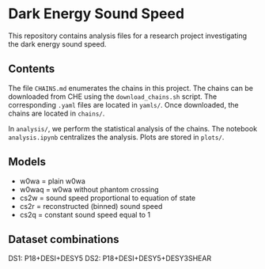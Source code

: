 # Dark Energy Sound Speed

This repository contains analysis files for a research project investigating the dark energy sound speed.

## Contents

The file `CHAINS.md` enumerates the chains in this project. The chains can be downloaded from CHE using the `download_chains.sh` script. The corresponding `.yaml` files are located in `yamls/`. Once downloaded, the chains are located in `chains/`.

In `analysis/`, we perform the statistical analysis of the chains. The notebook `analysis.ipynb` centralizes the analysis. Plots are stored in `plots/`.

## Models
- w0wa = plain w0wa
- w0waq = w0wa without phantom crossing
- cs2w = sound speed proportional to equation of state
- cs2r = reconstructed (binned) sound speed
- cs2q = constant sound speed equal to 1

## Dataset combinations
DS1: P18+DESI+DESY5
DS2: P18+DESI+DESY5+DESY3SHEAR